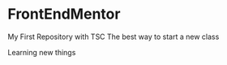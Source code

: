 # FrontEndMentor
My First Repository with TSC
The best way to start a new class

Learning new things
